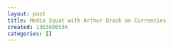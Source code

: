 ```yaml
---
layout: post
title: Media Squat with Arthur Brock on Currencies
created: 1303600534
categories: []
---
```


